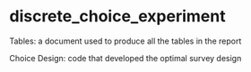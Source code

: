 # discrete_choice_experiment

Tables: a document used to produce all the tables in the report

Choice Design: code that developed the optimal survey design

